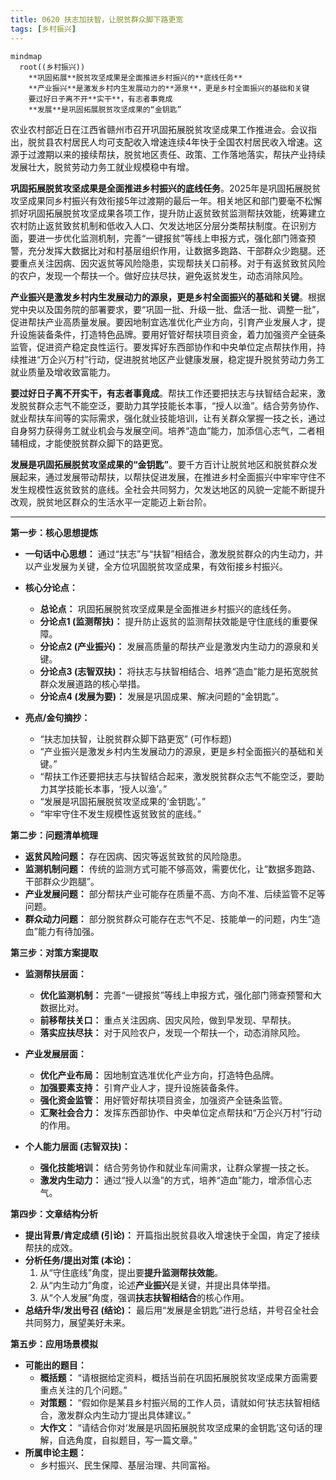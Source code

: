 ```yaml
---
title: 0620 扶志加扶智，让脱贫群众脚下路更宽
tags: [乡村振兴]
---
```


```mermaid
mindmap
  root((乡村振兴))
    **巩固拓展**脱贫攻坚成果是全面推进乡村振兴的**底线任务**
    **产业振兴**是激发乡村内生发展动力的**源泉**，更是乡村全面振兴的基础和关键
    要过好日子离不开**实干**，有志者事竟成
    **发展**是巩固拓展脱贫攻坚成果的“金钥匙”
```

农业农村部近日在江西省赣州市召开巩固拓展脱贫攻坚成果工作推进会。会议指出，脱贫县农村居民人均可支配收入增速连续4年快于全国农村居民收入增速。这源于过渡期以来的接续帮扶，脱贫地区责任、政策、工作落地落实，帮扶产业持续发展壮大，脱贫劳动力务工就业规模稳中有增。

<!-- truncate -->

**巩固拓展脱贫攻坚成果是全面推进乡村振兴的底线任务**。2025年是巩固拓展脱贫攻坚成果同乡村振兴有效衔接5年过渡期的最后一年。相关地区和部门要毫不松懈抓好巩固拓展脱贫攻坚成果各项工作，提升防止返贫致贫监测帮扶效能，统筹建立农村防止返贫致贫机制和低收入人口、欠发达地区分层分类帮扶制度。在识别方面，要进一步优化监测机制，完善“一键报贫”等线上申报方式，强化部门筛查预警，充分发挥大数据比对和村基层组织作用，让数据多跑路、干部群众少跑腿。还要重点关注因病、因灾返贫等风险隐患，实现帮扶关口前移。对于有返贫致贫风险的农户，发现一个帮扶一个。做好应扶尽扶，避免返贫发生，动态消除风险。

**产业振兴是激发乡村内生发展动力的源泉，更是乡村全面振兴的基础和关键**。根据党中央以及国务院的部署要求，要“巩固一批、升级一批、盘活一批、调整一批”，促进帮扶产业高质量发展。要因地制宜选准优化产业方向，引育产业发展人才，提升设施装备条件，打造特色品牌。要用好管好帮扶项目资金，着力加强资产全链条监管，促进资产稳定良性运行。要发挥好东西部协作和中央单位定点帮扶作用，持续推进“万企兴万村”行动，促进脱贫地区产业健康发展，稳定提升脱贫劳动力务工就业质量及增收致富能力。

**要过好日子离不开实干，有志者事竟成**。帮扶工作还要把扶志与扶智结合起来，激发脱贫群众志气不能空泛，要助力其学技能长本事，“授人以渔”。结合劳务协作、就业帮扶车间等的实际需求，强化就业技能培训，让有关群众掌握一技之长，通过自身努力获得务工就业机会与发展空间。培养“造血”能力，加添信心志气，二者相辅相成，才能使脱贫群众脚下的路更宽。

**发展是巩固拓展脱贫攻坚成果的“金钥匙”**。要千方百计让脱贫地区和脱贫群众发展起来，通过发展带动帮扶，以帮扶促进发展，在推进乡村全面振兴中牢牢守住不发生规模性返贫致贫的底线。全社会共同努力，欠发达地区的风貌一定能不断提升改观，脱贫地区群众的生活水平一定能迈上新台阶。

---

**第一步：核心思想提炼**

* **一句话中心思想：**
    通过“扶志”与“扶智”相结合，激发脱贫群众的内生动力，并以产业发展为关键，全方位巩固脱贫攻坚成果，有效衔接乡村振兴。

* **核心分论点：**
    * **总论点：** 巩固拓展脱贫攻坚成果是全面推进乡村振兴的底线任务。
    * **分论点1 (监测帮扶)：** 提升防止返贫的监测帮扶效能是守住底线的重要保障。
    * **分论点2 (产业振兴)：** 发展高质量的帮扶产业是激发内生动力的源泉和关键。
    * **分论点3 (志智双扶)：** 将扶志与扶智相结合、培养“造血”能力是拓宽脱贫群众发展道路的核心举措。
    * **分论点4 (发展为要)：** 发展是巩固成果、解决问题的“金钥匙”。

* **亮点/金句摘抄：**
    * “扶志加扶智，让脱贫群众脚下路更宽” (可作标题)
    * “产业振兴是激发乡村内生发展动力的源泉，更是乡村全面振兴的基础和关键。”
    * “帮扶工作还要把扶志与扶智结合起来，激发脱贫群众志气不能空泛，要助力其学技能长本事，‘授人以渔’。”
    * “发展是巩固拓展脱贫攻坚成果的‘金钥匙’。”
    * “牢牢守住不发生规模性返贫致贫的底线。”

**第二步：问题清单梳理**

* **返贫风险问题：** 存在因病、因灾等返贫致贫的风险隐患。
* **监测机制问题：** 传统的监测方式可能不够高效，需要优化，让“数据多跑路、干部群众少跑腿”。
* **产业发展问题：** 部分帮扶产业可能存在质量不高、方向不准、后续监管不足等问题。
* **群众动力问题：** 部分脱贫群众可能存在志气不足、技能单一的问题，内生“造血”能力有待加强。

**第三步：对策方案提取**

* **监测帮扶层面：**
    * **优化监测机制：** 完善“一键报贫”等线上申报方式，强化部门筛查预警和大数据比对。
    * **前移帮扶关口：** 重点关注因病、因灾风险，做到早发现、早帮扶。
    * **落实应扶尽扶：** 对于风险农户，发现一个帮扶一个，动态消除风险。

* **产业发展层面：**
    * **优化产业布局：** 因地制宜选准优化产业方向，打造特色品牌。
    * **加强要素支持：** 引育产业人才，提升设施装备条件。
    * **强化资金监管：** 用好管好帮扶项目资金，加强资产全链条监管。
    * **汇聚社会合力：** 发挥东西部协作、中央单位定点帮扶和“万企兴万村”行动的作用。

* **个人能力层面 (志智双扶)：**
    * **强化技能培训：** 结合劳务协作和就业车间需求，让群众掌握一技之长。
    * **激发内生动力：** 通过“授人以渔”的方式，培养“造血”能力，增添信心志气。

**第四步：文章结构分析**

* **提出背景/肯定成绩 (引论)：** 开篇指出脱贫县收入增速快于全国，肯定了接续帮扶的成效。
* **分析任务/提出对策 (本论)：**
    1.  从“守住底线”角度，提出要**提升监测帮扶效能**。
    2.  从“内生动力”角度，论述**产业振兴**是关键，并提出具体举措。
    3.  从“个人发展”角度，强调**扶志扶智相结合**的核心作用。
* **总结升华/发出号召 (结论)：** 最后用“发展是金钥匙”进行总结，并号召全社会共同努力，展望美好未来。

**第五步：应用场景模拟**

* **可能出的题目：**
    * **概括题：** “请根据给定资料，概括当前在巩固拓展脱贫攻坚成果方面需要重点关注的几个问题。”
    * **对策题：** “假如你是某县乡村振兴局的工作人员，请就如何‘扶志扶智相结合，激发群众内生动力’提出具体建议。”
    * **大作文：** “请结合你对‘发展是巩固拓展脱贫攻坚成果的金钥匙’这句话的理解，自选角度，自拟题目，写一篇文章。”
* **所属申论主题：**
    * 乡村振兴、民生保障、基层治理、共同富裕。